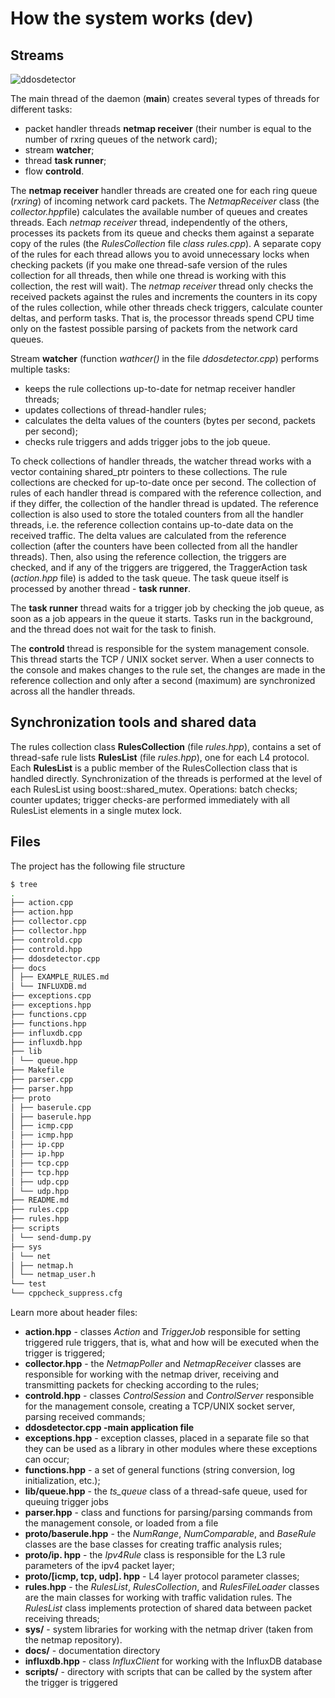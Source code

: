 # How the system works (dev) #
## Streams ##
![ddosdetector](images/dev-scheme.png)

The main thread of the daemon (**main**) creates several types of threads for
different tasks:

* packet handler threads **netmap receiver** (their number is equal to the
number of rxring queues of the network card);
* stream **watcher**;
* thread **task runner**;
* flow **controld**.

The **netmap receiver** handler threads are created one for each ring queue
(*rxring*) of incoming network card packets. The *NetmapReceiver* class (the
*collector.hpp*file) calculates the available number of queues and creates
threads. Each *netmap receiver* thread, independently of the others, processes
its packets from its queue and checks them against a separate copy of the rules
(the *RulesCollection* file *class rules.cpp*). A separate copy of the rules for
each thread allows you to avoid unnecessary locks when checking packets (if you
make one thread-safe version of the rules collection for all threads, then while
one thread is working with this collection, the rest will wait). The *netmap
receiver* thread only checks the received packets against the rules and
increments the counters in its copy of the rules collection, while other threads
check triggers, calculate counter deltas, and perform tasks. That is, the
processor threads spend CPU time only on the fastest possible parsing of packets
from the network card queues.

Stream **watcher** (function *wathcer()* in the file *ddosdetector.cpp*)
performs multiple tasks:

* keeps the rule collections up-to-date for netmap receiver handler threads;
* updates collections of thread-handler rules;
* calculates the delta values of the counters (bytes per second, packets per
second);
* checks rule triggers and adds trigger jobs to the job queue.

To check collections of handler threads, the watcher thread works with a vector
containing shared_ptr pointers to these collections. The rule collections are
checked for up-to-date once per second. The collection of rules of each handler
thread is compared with the reference collection, and if they differ, the
collection of the handler thread is updated. The reference collection is also
used to store the totaled counters from all the handler threads, i.e. the
reference collection contains up-to-date data on the received traffic. The
delta values are calculated from the reference collection (after the counters
have been collected from all the handler threads). Then, also using the
reference collection, the triggers are checked, and if any of the triggers are
triggered, the TraggerAction task (*action.hpp* file) is added to the task
queue. The task queue itself is processed by another thread - **task runner**.

The **task runner** thread waits for a trigger job by checking the job queue,
as soon as a job appears in the queue it starts. Tasks run in the background,
and the thread does not wait for the task to finish.

The **controld** thread is responsible for the system management console. This
thread starts the TCP / UNIX socket server. When a user connects to the console
and makes changes to the rule set, the changes are made in the reference
collection and only after a second (maximum) are synchronized across all the
handler threads.

## Synchronization tools and shared data ##
The rules collection class **RulesCollection** (file *rules.hpp*), contains a
set of thread-safe rule lists **RulesList** (file *rules.hpp*), one for each
L4 protocol. Each **RulesList** is a public member of the RulesCollection
class that is handled directly. Synchronization of the threads is performed at
the level of each RulesList using boost::shared_mutex. Operations: batch
checks; counter updates; trigger checks-are performed immediately with all
RulesList elements in a single mutex lock.

## Files ##
The project has the following file structure
```bash
$ tree
.
├── action.cpp
├── action.hpp
├── collector.cpp
├── collector.hpp
├── controld.cpp
├── controld.hpp
├── ddosdetector.cpp
├── docs
│ ├── EXAMPLE_RULES.md
│ └── INFLUXDB.md
├── exceptions.cpp
├── exceptions.hpp
├── functions.cpp
├── functions.hpp
├── influxdb.cpp
├── influxdb.hpp
├── lib
│ └── queue.hpp
├── Makefile
├── parser.cpp
├── parser.hpp
├── proto
│ ├── baserule.cpp
│ ├── baserule.hpp
│ ├── icmp.cpp
│ ├── icmp.hpp
│ ├── ip.cpp
│ ├── ip.hpp
│ ├── tcp.cpp
│ ├── tcp.hpp
│ ├── udp.cpp
│ └── udp.hpp
├── README.md
├── rules.cpp
├── rules.hpp
├── scripts
│ └── send-dump.py
├── sys
│ └── net
│ ├── netmap.h
│ └── netmap_user.h
└── test
└── cppcheck_suppress.cfg
```
Learn more about header files:

* **action.hpp** - classes *Action* and *TriggerJob* responsible for setting
triggered rule triggers, that is, what and how will be executed when the trigger
is triggered;
* **collector.hpp** - the *NetmapPoller* and *NetmapReceiver* classes are
responsible for working with the netmap driver, receiving and transmitting
packets for checking according to the rules;
* **controld.hpp** - classes *ControlSession<T>* and *ControlServer*
responsible for the management console, creating a TCP/UNIX socket server,
parsing received commands;
* **ddosdetector.cpp -main application file**
* **exceptions.hpp** - exception classes, placed in a separate file so that
they can be used as a library in other modules where these exceptions can occur;
* **functions.hpp** - a set of general functions (string conversion, log
initialization, etc.);
* **lib/queue.hpp** - the *ts_queue<T>* class of a thread-safe queue, used for
queuing trigger jobs
* **parser.hpp** - class and functions for parsing/parsing commands from the
management console, or loaded from a file
* **proto/baserule.hpp** - the *NumRange<T>*, *NumComparable<T>*, and
*BaseRule* classes are the base classes for creating traffic analysis rules;
* **proto/ip. hpp** - the *Ipv4Rule* class is responsible for the L3 rule
parameters of the ipv4 packet layer;
* **proto/[icmp, tcp, udp]. hpp** - L4 layer protocol parameter classes;
* **rules.hpp** - the *RulesList<T>*, *RulesCollection*, and *RulesFileLoader*
classes are the main classes for working with traffic validation rules.
The *RulesList<T>* class implements protection of shared data between packet
receiving threads;
* **sys/** - system libraries for working with the netmap driver (taken from
the netmap repository).
* **docs/** - documentation directory
* **influxdb.hpp** - class *InfluxClient* for working with the InfluxDB
database
* **scripts/** - directory with scripts that can be called by the system after
the trigger is triggered
